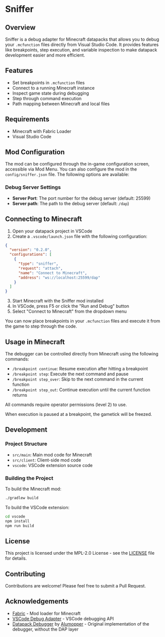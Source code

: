 # Sniffer

## Overview

Sniffer is a debug adapter for Minecraft datapacks that allows you to debug your `.mcfunction` files directly from Visual Studio Code. It provides features like breakpoints, step execution, and variable inspection to make datapack development easier and more efficient.

## Features

- Set breakpoints in `.mcfunction` files
- Connect to a running Minecraft instance
- Inspect game state during debugging
- Step through command execution
- Path mapping between Minecraft and local files

## Requirements

- Minecraft with Fabric Loader
- Visual Studio Code


<!-- ## Installation

### Minecraft Mod Installation

1. Install [Fabric Loader](https://fabricmc.net/use/) for your Minecraft version
2. Download the Sniffer mod JAR from the [releases page](https://github.com/mcbookshelf/sniffer/releases)
3. Place the JAR file in your Minecraft `mods` folder
4. Launch Minecraft with Fabric

### VSCode Extension Installation

1. Open Visual Studio Code
2. Go to the Extensions view (Ctrl+Shift+X)
3. Search for "Sniffer"
4. Click Install -->

## Mod Configuration
The mod can be configured through the in-game configuration screen, accessible via Mod Menu. 
You can also configure the mod in the `config/sniffer.json` file.
The following options are available:

### Debug Server Settings
- **Server Port**: The port number for the debug server (default: 25599)
- **Server path**: The path to the debug server (default: `/dap`)

## Connecting to Minecraft

1. Open your datapack project in VSCode
2. Create a `.vscode/launch.json` file with the following configuration:

```json
{
  "version": "0.2.0",
  "configurations": [
    {
      "type": "sniffer",
      "request": "attach",
      "name": "Connect to Minecraft",
      "address": "ws://localhost:25599/dap"
    }
  ]
}
```

3. Start Minecraft with the Sniffer mod installed
4. In VSCode, press F5 or click the "Run and Debug" button
5. Select "Connect to Minecraft" from the dropdown menu

You can now place breakpoints in your `.mcfunction` files and execute it from the game to step through the code.

## Usage in Minecraft

The debugger can be controlled directly from Minecraft using the following commands:

- `/breakpoint continue`: Resume execution after hitting a breakpoint
- `/breakpoint step`: Execute the next command and pause
- `/breakpoint step_over`: Skip to the next command in the current function
- `/breakpoint step_out`: Continue execution until the current function returns

All commands require operator permissions (level 2) to use.

When execution is paused at a breakpoint, the gametick will be freezed.



## Development

### Project Structure

- `src/main`: Main mod code for Minecraft
- `src/client`: Client-side mod code
- `vscode`: VSCode extension source code

### Building the Project

To build the Minecraft mod:

```bash
./gradlew build
```

To build the VSCode extension:

```bash
cd vscode
npm install
npm run build
```

## License

This project is licensed under the MPL-2.0 License - see the [LICENSE](LICENSE) file for details.

## Contributing

Contributions are welcome! Please feel free to submit a Pull Request.

## Acknowledgements

- [Fabric](https://fabricmc.net/) - Mod loader for Minecraft
- [VSCode Debug Adapter](https://code.visualstudio.com/api/extension-guides/debugger-extension) - VSCode debugging API
- [Datapack Debugger](https://github.com/Alumopper/Datapack-Debugger/) by [Alumopper](https://github.com/Alumopper) - Original implementation of the debugger, without the DAP layer
